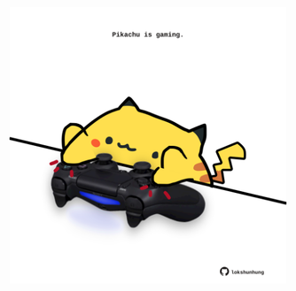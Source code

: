 <!-- built at 28/02/2023, 23:01:06 UTC -->
<p align="center">
  <img width="500" height="500" src="./ReadmeImage.svg">
</p>
